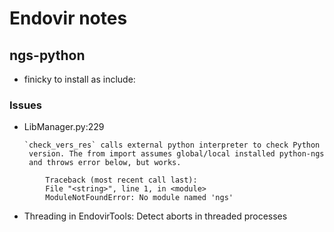 # Endovir notes

## ngs-python

 - finicky to install as include:

### Issues
- LibManager.py:229

      `check_vers_res` calls external python interpreter to check Python
       version. The from import assumes global/local installed python-ngs
       and throws error below, but works.

```
        Traceback (most recent call last):
        File "<string>", line 1, in <module>
        ModuleNotFoundError: No module named 'ngs'

```

 - Threading in EndovirTools:
    Detect aborts in threaded processes